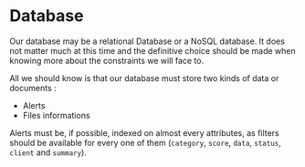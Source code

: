 # Database

Our database may be a relational Database or a NoSQL database. It does not matter much at this time and the definitive choice should be made when knowing more about the constraints we will face to.

All we should know is that our database must store two kinds of data or documents :

- Alerts
- Files informations

Alerts must be, if possible, indexed on almost every attributes, as filters should be available for every one of them (`category`, `score`, `data`, `status`, `client` and `summary`).
